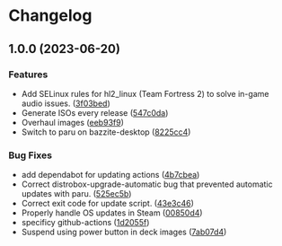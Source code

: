 # Changelog

## 1.0.0 (2023-06-20)


### Features

* Add SELinux rules for hl2_linux (Team Fortress 2) to solve in-game audio issues. ([3f03bed](https://github.com/EyeCantCU/bazzite/commit/3f03beddeaa9c2eb745977eb88f4817e2dec3907))
* Generate ISOs every release ([547c0da](https://github.com/EyeCantCU/bazzite/commit/547c0da871b446159adf67db1e12f5bc32065d31))
* Overhaul images ([eeb93f9](https://github.com/EyeCantCU/bazzite/commit/eeb93f970060086372938e1c324bd44db30c2112))
* Switch to paru on bazzite-desktop ([8225cc4](https://github.com/EyeCantCU/bazzite/commit/8225cc4ca49c0234fb5b969a564bae0212c48a80))


### Bug Fixes

* add dependabot for updating actions ([4b7cbea](https://github.com/EyeCantCU/bazzite/commit/4b7cbeac8998bf8a8dfac09b044a118f1dbdb428))
* Correct distrobox-upgrade-automatic bug that prevented automatic updates with paru. ([525ec5b](https://github.com/EyeCantCU/bazzite/commit/525ec5b01817fcd2cf4a93b5e7483dd2f65d4c2d))
* Correct exit code for update script. ([43e3c46](https://github.com/EyeCantCU/bazzite/commit/43e3c469f0673a07292bdb0099cf2965613e9642))
* Properly handle OS updates in Steam ([00850d4](https://github.com/EyeCantCU/bazzite/commit/00850d4cfb30c0924aa687521019cfc9398e72e1))
* specificy github-actions ([1d2055f](https://github.com/EyeCantCU/bazzite/commit/1d2055f20912478c10495524aba89e05122e49b4))
* Suspend using power button in deck images ([7ab07d4](https://github.com/EyeCantCU/bazzite/commit/7ab07d44852cbe35bcfa28720298f852ddbb5034))
